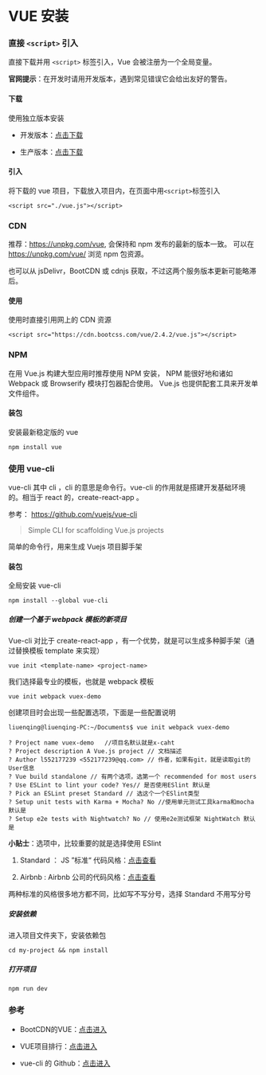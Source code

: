 # VUE 安装

### 直接 `<script>` 引入

直接下载并用 `<script>` 标签引入，Vue 会被注册为一个全局变量。

**官网提示**：在开发时请用开发版本，遇到常见错误它会给出友好的警告。

#### 下载

使用独立版本安装

  - 开发版本：[点击下载](https://vuejs.org/js/vue.js)

  - 生产版本：[点击下载](https://vuejs.org/js/vue.min.js)

#### 引入

将下载的 vue 项目，下载放入项目内，在页面中用`<script>`标签引入

```
<script src="./vue.js"></script>
```

### CDN

推荐：https://unpkg.com/vue, 会保持和 npm 发布的最新的版本一致。
可以在 https://unpkg.com/vue/ 浏览 npm 包资源。

也可以从 jsDelivr，BootCDN 或 cdnjs 获取，不过这两个服务版本更新可能略滞后。

#### 使用

使用时直接引用网上的 CDN 资源

```
<script src="https://cdn.bootcss.com/vue/2.4.2/vue.js"></script>
```

### NPM

在用 Vue.js 构建大型应用时推荐使用 NPM 安装， NPM 能很好地和诸如 Webpack 或 Browserify 模块打包器配合使用。
Vue.js 也提供配套工具来开发单文件组件。

#### 装包

安装最新稳定版的 vue

```
npm install vue
```

### 使用 vue-cli

vue-cli 其中 cli ，cli 的意思是命令行。vue-cli 的作用就是搭建开发基础环境的。相当于 react 的，create-react-app 。

参考： https://github.com/vuejs/vue-cli

> Simple CLI for scaffolding Vue.js projects

简单的命令行，用来生成 Vuejs 项目脚手架

#### 装包

全局安装 vue-cli

```
npm install --global vue-cli
```


##### 创建一个基于 webpack 模板的新项目

Vue-cli 对比于 create-react-app ，有一个优势，就是可以生成多种脚手架（通过替换模板 template 来实现）

```
vue init <template-name> <project-name>
```

我们选择最专业的模板，也就是 webpack 模板

```
vue init webpack vuex-demo
```

创建项目时会出现一些配置选项，下面是一些配置说明

```
liuenqing@liuenqing-PC:~/Documents$ vue init webpack vuex-demo

? Project name vuex-demo   //项目名默认就是x-caht
? Project description A Vue.js project // 文档描述
? Author l552177239 <552177239@qq.com> // 作者，如果有git，就是读取git的User信息
? Vue build standalone // 有两个选项，选第一个 recommended for most users
? Use ESLint to lint your code? Yes// 是否使用ESlint 默认是
? Pick an ESLint preset Standard // 选这个一个ESlint类型
? Setup unit tests with Karma + Mocha? No //使用单元测试工具karma和mocha 默认是
? Setup e2e tests with Nightwatch? No // 使用e2e测试框架 NightWatch 默认是
```

**小贴士**：选项中，比较重要的就是选择使用 ESlint

1. Standard ： JS ”标准“ 代码风格：[点击查看](https://standardjs.com/)

2. Airbnb : Airbnb 公司的代码风格：[点击查看](https://github.com/airbnb/javascript)

两种标准的风格很多地方都不同，比如写不写分号，选择 Standard 不用写分号

##### 安装依赖

进入项目文件夹下，安装依赖包

```
cd my-project && npm install
```

##### 打开项目

```
npm run dev
```

### 参考

  - BootCDN的VUE：[点击进入](http://www.bootcdn.cn/vue/)

  - VUE项目排行：[点击进入](https://github.com/vuejs)

  - vue-cli 的 Github：[点击进入](https://github.com/vuejs/vue-cli)
